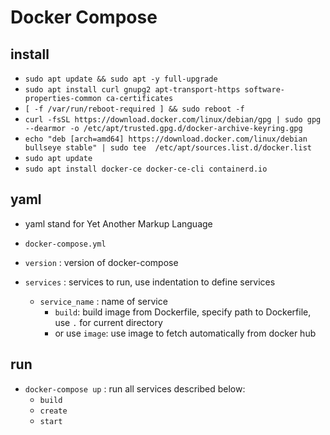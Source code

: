 # Docker Compose

## install

- `sudo apt update && sudo apt -y full-upgrade`
- `sudo apt install curl gnupg2 apt-transport-https software-properties-common ca-certificates`
- `[ -f /var/run/reboot-required ] && sudo reboot -f`
- `curl -fsSL https://download.docker.com/linux/debian/gpg | sudo gpg --dearmor -o /etc/apt/trusted.gpg.d/docker-archive-keyring.gpg`
- `echo "deb [arch=amd64] https://download.docker.com/linux/debian bullseye stable" | sudo tee  /etc/apt/sources.list.d/docker.list`
- `sudo apt update`
- `sudo apt install docker-ce docker-ce-cli containerd.io`

## yaml

- yaml stand for Yet Another Markup Language

- `docker-compose.yml`

- `version` : version of docker-compose
- `services` : services to run, use indentation to define services
  - `service_name` : name of service
    - `build`: build image from Dockerfile, specify path to Dockerfile, use `.` for current directory
    - or use `image`: use image to fetch automatically from docker hub

## run

- `docker-compose up` : run all services described below:
  - `build`
  - `create`
  - `start`
